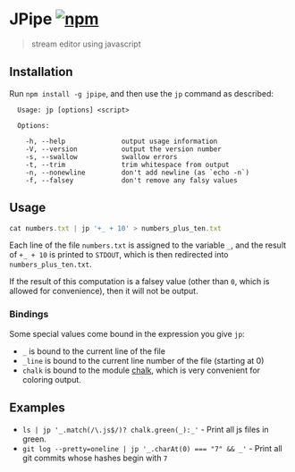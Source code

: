 # JPipe [![npm][npm-image]][npm-url]

[npm-image]: https://img.shields.io/npm/v/jpipe.svg?style=flat
[npm-url]: https://npmjs.org/package/jpipe

> stream editor using javascript

## Installation

Run `npm install -g jpipe`, and then use the `jp` command
as described:

```
  Usage: jp [options] <script>

  Options:

    -h, --help              output usage information
    -V, --version           output the version number
    -s, --swallow           swallow errors
    -t, --trim              trim whitespace from output
    -n, --nonewline         don't add newline (as `echo -n`)
    -f, --falsey            don't remove any falsy values
```

## Usage

```js
cat numbers.txt | jp '+_ + 10' > numbers_plus_ten.txt
```

Each line of the file `numbers.txt` is assigned to the variable `_`, and the
result of `+_ + 10` is printed to `STDOUT`, which is then redirected into
`numbers_plus_ten.txt`.

If the result of this computation is a falsey value (other than `0`, which is
allowed for convenience), then it will not be output.

### Bindings

Some special values come bound in the expression you give `jp`:

- `_` is bound to the current line of the file
- `_line` is bound to the current line number of the file (starting at 0)
- `chalk` is bound to the module [chalk](https://github.com/chalk/chalk),
  which is very convenient for coloring output.

## Examples

- `ls | jp '_.match(/\.js$/)? chalk.green(_):_'` - Print all js files in green.
- `git log --pretty=oneline | jp '_.charAt(0) === "7" && _'` - Print all git
  commits whose hashes begin with `7`

